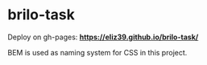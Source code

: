 # brilo-task
Deploy on gh-pages: **https://eliz39.github.io/brilo-task/**

BEM is used as naming system for CSS in this project.
